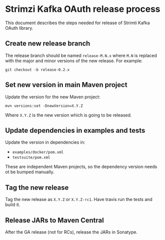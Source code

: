 # Strimzi Kafka OAuth release process

This document describes the steps needed for release of Strimti Kafka OAuth library.

## Create new release branch

The release branch should be named `release-M.N.x` where `M.N` is replaced with the major and minor versions of the new release.
For example:

```
git checkout -b release-0.2.x
```

## Set new version in main Maven project

Update the version for the new Maven project:

```
mvn versions:set -DnewVersion=X.Y.Z
```

Where `X.Y.Z` is the new version which is going to be released.

## Update dependencies in examples and tests

Update the version in dependencies in:
* `examples/docker/pom.xml`
* `testsuite/pom.xml`

These are independent Maven projects, so the dependency version needs ot be bumped manually.

## Tag the new release

Tag the new release as `X.Y.Z` or `X.Y.Z-rc1`.
Have travis run the tests and build it.

## Release JARs to Maven Central

After the GA release (not for RCs), release the JARs in Sonatype.